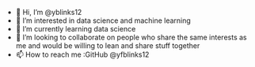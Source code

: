 - 👋 Hi, I’m @yblinks12
- 👀 I’m interested in data science and machine learning 
- 🌱 I’m currently learning data science 
- 💞️ I’m looking to collaborate on people who share the same interests as me and would be willing to lean and share stuff together 
- 📫 How to reach me :GitHub @yfblinks12 

<!---
yblinks12/yblinks12 is a ✨ special ✨ repository because its `README.md` (this file) appears on your GitHub profile.
You can click the Preview link to take a look at your changes.
--->
